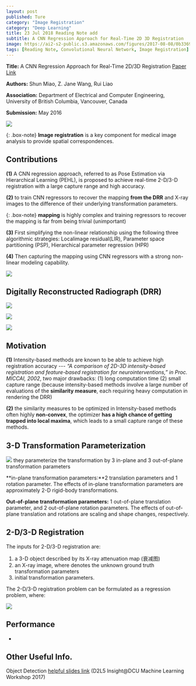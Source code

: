 ```yaml
---
layout: post
published: Ture
category: "Image Registration"
category: "Deep Learning"
title: 23 Jul 2018 Reading Note add
subtitle: A CNN Regression Approach for Real-Time 2D 3D Registration
image: https://ai2-s2-public.s3.amazonaws.com/figures/2017-08-08/0b3369b950ca9b273b24a72b6023981d31b68ae2/2-Figure2-1.png
tags: [Reading Note, Convolutional Neural Network, Image Registration]
---
```


**Title:** A CNN Regression Approach for Real-Time 2D/3D Registration [Paper Link](https://ieeexplore.ieee.org/document/7393571/)

**Authors:** Shun Miao, Z. Jane Wang, Rui Liao

**Association:** Department of Electrical and Computer Engineering, University of British Columbia, Vancouver, Canada

**Submission:** May 2016

![](https://ai2-s2-public.s3.amazonaws.com/figures/2017-08-08/0b3369b950ca9b273b24a72b6023981d31b68ae2/2-Figure2-1.png) 

{: .box-note}
**Image registration** is a key component for medical image analysis to provide spatial correspondences.


## Contributions

**(1)** A CNN regression approach, referred to as Pose Estimation via Hierarchical Learning (PEHL), is proposed to achieve real-time 2-D/3-D registration with a large capture range and high accuracy.

**(2)** to train CNN regressors to recover the mapping **from the DRR** and X-ray images to the difference of their underlying transformation parameters. 

{: .box-note}
**mapping** is highly complex and training regressors to recover the mapping is far from being trivial (unimportant)

**(3)** First simplifying the non-linear relationship using the following three algorithmic strategies: Localimage residual(LIR), Parameter space partitioning (PSP), Hierarchical parameter regression (HPR)

**(4)** Then capturing the mapping using CNN regressors with a strong non-linear modeling capability.



![](https://ars.els-cdn.com/content/image/3-s2.0-B978012810408800016X-gr001.jpg) 

## Digitally Reconstructed Radiograph (DRR)

![](https://media.springernature.com/lw785/springer-static/image/art%3A10.1186%2Fs12938-017-0353-8/MediaObjects/12938_2017_353_Fig1_HTML.gif) 

![](https://image.slidesharecdn.com/presentation-100511175011-phpapp02/95/generation-of-planar-radiographs-from-3d-anatomical-models-using-the-gpu-3-728.jpg?cb=1273601116) 

![](https://image.slidesharecdn.com/presentation-100714114159-phpapp01/95/generation-of-planar-radiographs-from-3d-anatomical-models-using-the-gpu-6-728.jpg?cb=1279107927) 


## Motivation

**(1)** Intensity-based methods are known to be able to achieve high registration accuracy 
--- *“A comparison of 2D-3D intensity-based registration and feature-based registration for neurointerventions,” in Proc. MICCAI, 2002*,
two major drawbacks: (1) long computation time (2) small capture range (because intensity-based methods involve a large number of evaluations of the **similarity measure**, each requiring heavy computation in rendering the DRR)

**(2)** the similarity measures to be optimized in Intensity-based methods often highly **non-convex**, the optimizer **has a high chance of getting trapped into local maxima**, which leads to a small capture range of these methods.

## 3-D Transformation Parameterization

![](https://ai2-s2-public.s3.amazonaws.com/figures/2017-08-08/0b3369b950ca9b273b24a72b6023981d31b68ae2/2-Figure1-1.png) 
they parameterize the transformation by 3 in-plane and 3 out-of-plane transformation parameters

**in-plane transformation parameters:**2 translation parameters and 1 rotation parameter. 
The effects of in-plane transformation parameters are approximately 2-D rigid-body transformations. 

**Out-of-plane transformation parameters:**  1 out-of-plane translation parameter,
and 2 out-of-plane rotation parameters. 
The effects of out-of-plane translation and rotations are scaling and shape changes, respectively.


## 2-D/3-D Registration

The inputs for 2-D/3-D registration are:

1. a 3-D object described by its X-ray attenuation map (衰减图)
2. an X-ray image, where denotes the unknown ground truth transformation parameters
3. initial transformation parameters. 

The 2-D/3-D registration problem can be formulated as a regression problem, where:

![](https://github.com/xuuuuuuchen/xuuuuuuchen.github.io/blob/master/img/2018-07-23-readnote/1.png?raw=true) 

## Performance


*


## Other Useful Info.

Object Detection [helpful slides link](https://www.slideshare.net/xavigiro/object-detection-d2l5-insightdcu-machine-learning-workshop-2017)
(D2L5 Insight@DCU Machine Learning Workshop 2017)



